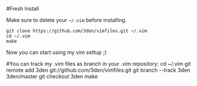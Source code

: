 #Fresh Install

Make sure to delete your `~/.vim` before installing.

    git clone https://github.com/3den/vimfiles.git ~/.vim
    cd ~/.vim
    make

Now you can start using my vim settup ;)

#You can track my .vim files as branch in your .vim repository:
  cd ~/.vim
  git remote add 3den git://github.com/3den/vimfiles.git
  git branch --track 3den 3den/master
  git checkout 3den
  make
